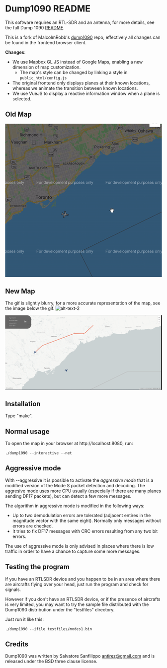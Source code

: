 Dump1090 README
===
This software requires an RTL-SDR and an antenna, for more details, see the full Dump 1090 [README](https://github.com/MalcolmRobb/dump1090/blob/master/README.md).

This is a fork of MalcolmRobb's [dump1090](https://github.com/MalcolmRobb/dump1090/) repo, effectively all changes can be found in the frontend browser client.

**Changes**:

* We use Mapbox GL JS instead of Google Maps, enabling a new dimension of map customization.
  - The map's style can be changed by linking a style in `public_html/config.js`
* The original frontend only displays planes at their known locations, 
  whereas we animate the transition between known locations.
* We use VueJS to display a reactive information window when a plane is selected.

Old Map
---
![alt-text-1](/media/choppy.gif "Old")

New Map
---

The gif is slightly blurry, for a more accurate representation of the  map, see the image below the gif.
![alt-text-2](/media/up.gif "New")

![alt-text-2](/media/newmap.png "Clear")

Installation
---

Type "make".

Normal usage
---

To open the map in your browser at http://localhost:8080, run:

    ./dump1090 --interactive --net

Aggressive mode
---

With --aggressive it is possible to activate the *aggressive mode* that is a
modified version of the Mode S packet detection and decoding.
The aggresive mode uses more CPU usually (especially if there are many planes
sending DF17 packets), but can detect a few more messages.

The algorithm in aggressive mode is modified in the following ways:

* Up to two demodulation errors are tolerated (adjacent entires in the
  magnitude vector with the same eight). Normally only messages without
  errors are checked.
* It tries to fix DF17 messages with CRC errors resulting from any two bit
  errors.

The use of aggressive mode is only advised in places where there is
low traffic in order to have a chance to capture some more messages.


Testing the program
---

If you have an RTLSDR device and you happen to be in an area where there
are aircrafts flying over your head, just run the program and check for signals.

However if you don't have an RTLSDR device, or if the presence
of aircrafts is very limited, you may want to try the sample file distributed
with the Dump1090 distribution under the "testfiles" directory.

Just run it like this:

    ./dump1090 --ifile testfiles/modes1.bin

Credits
---

Dump1090 was written by Salvatore Sanfilippo <antirez@gmail.com> and is
released under the BSD three clause license.
